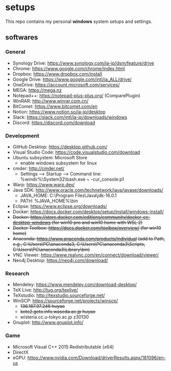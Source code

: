 # setups
This repo contains my personal **windows** system setups and settings. 
## softwares
### General
* Synology Drive: https://www.synology.com/ja-jp/dsm/feature/drive
* Chrome: https://www.google.com/chrome/index.html
* Dropbox: https://www.dropbox.com/install
* Google Drive: https://www.google.com/intl/ja_ALL/drive/
* OneDrive: https://account.microsoft.com/services/
* MEGA: https://mega.nz
* Notepad++: https://notepad-plus-plus.org/ (ComparePlugin)
* WinRAR: http://www.winrar.com.cn/
* BitComet: https://www.bitcomet.com/en
* Notion: https://www.notion.so/ja-jp/desktop
* Slack: https://slack.com/intl/ja-jp/downloads/windows
* Discord: https://discord.com/download
### Development
* GitHub Desktop: https://desktop.github.com/
* Visual Studio Code: https://code.visualstudio.com/download 
* Ubuntu subsystem: Microsoft Store
  * enable windows subsystem for linux
* cmder: http://cmder.net/
  * Settings --> Startup --> Command line: %windir%\System32\bash.exe ~ -cur_console:p1
* Warp: https://www.warp.dev/
* Java SDK: http://www.oracle.com/technetwork/java/javase/downloads/
  * JAVA_HOME: C:\Program Files\Java\jdk-16.0.1
  * PATH: %JAVA_HOME%\bin
* Eclipse: https://www.eclipse.org/downloads/
* Docker: https://docs.docker.com/desktop/setup/install/windows-install/
* ~~Docker: https://store.docker.com/editions/community/docker-ce-desktop-windows (for win10 pro and win10 home with WSL 2)~~
* ~~Docker Toolbox: https://docs.docker.com/toolbox/overview/ (for win10 home)~~
* ~~Anaconda: https://www.anaconda.com/products/individual (add to Path, e.g., C:\Users\PC\anaconda3, C:\Users\PC\anaconda3\Scripts, C:\Users\PC\anaconda3\Library\bin)~~
* VNC Viewer: https://www.realvnc.com/en/connect/download/viewer/
* Neo4j Desktop: https://neo4j.com/download/
### Research
* Mendeley: https://www.mendeley.com/download-desktop/
* TeX Live: http://tug.org/texlive/
* TeXstudio: http://texstudio.sourceforge.net/
* WinSCP: https://sourceforge.net/projects/winscp/
  * ~~136.187.97.246 huyao~~
  * ~~koto2.goto.info.waseda.ac.jp huyao~~
  * wisteria.cc.u-tokyo.ac.jp z30130
* Gnuplot: http://www.gnuplot.info/
### Game
* Microsoft Visual C++ 2015 Redistributable (x64)
* DirectX
* eGPU: https://www.nvidia.com/Download/driverResults.aspx/181096/en-us
